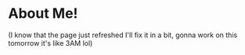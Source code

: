 # About Me!

(I know that the page just refreshed I'll fix it in a bit, gonna work on this tomorrow it's like 3AM lol)
